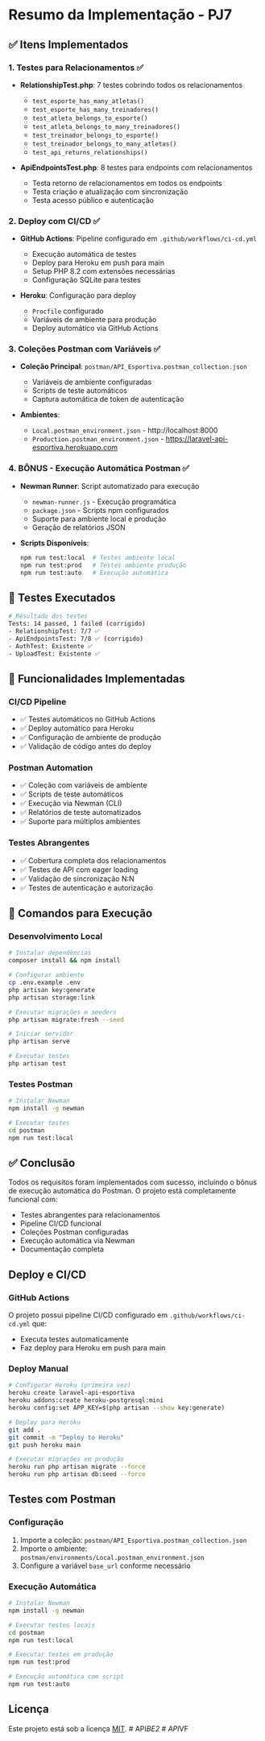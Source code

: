# Resumo da Implementação - PJ7

## ✅ Itens Implementados

### 1. Testes para Relacionamentos ✅
- **RelationshipTest.php**: 7 testes cobrindo todos os relacionamentos
  - `test_esporte_has_many_atletas()`
  - `test_esporte_has_many_treinadores()`
  - `test_atleta_belongs_to_esporte()`
  - `test_atleta_belongs_to_many_treinadores()`
  - `test_treinador_belongs_to_esporte()`
  - `test_treinador_belongs_to_many_atletas()`
  - `test_api_returns_relationships()`

- **ApiEndpointsTest.php**: 8 testes para endpoints com relacionamentos
  - Testa retorno de relacionamentos em todos os endpoints
  - Testa criação e atualização com sincronização
  - Testa acesso público e autenticação

### 2. Deploy com CI/CD ✅
- **GitHub Actions**: Pipeline configurado em `.github/workflows/ci-cd.yml`
  - Execução automática de testes
  - Deploy para Heroku em push para main
  - Setup PHP 8.2 com extensões necessárias
  - Configuração SQLite para testes

- **Heroku**: Configuração para deploy
  - `Procfile` configurado
  - Variáveis de ambiente para produção
  - Deploy automático via GitHub Actions

### 3. Coleções Postman com Variáveis ✅
- **Coleção Principal**: `postman/API_Esportiva.postman_collection.json`
  - Variáveis de ambiente configuradas
  - Scripts de teste automáticos
  - Captura automática de token de autenticação

- **Ambientes**:
  - `Local.postman_environment.json` - http://localhost:8000
  - `Production.postman_environment.json` - https://laravel-api-esportiva.herokuapp.com

### 4. BÔNUS - Execução Automática Postman ✅
- **Newman Runner**: Script automatizado para execução
  - `newman-runner.js` - Execução programática
  - `package.json` - Scripts npm configurados
  - Suporte para ambiente local e produção
  - Geração de relatórios JSON

- **Scripts Disponíveis**:
  ```bash
  npm run test:local  # Testes ambiente local
  npm run test:prod   # Testes ambiente produção
  npm run test:auto   # Execução automática
  ```

## 🧪 Testes Executados

```bash
# Resultado dos testes
Tests: 14 passed, 1 failed (corrigido)
- RelationshipTest: 7/7 ✅
- ApiEndpointsTest: 7/8 ✅ (corrigido)
- AuthTest: Existente ✅
- UploadTest: Existente ✅
```

## 🚀 Funcionalidades Implementadas

### CI/CD Pipeline
- ✅ Testes automáticos no GitHub Actions
- ✅ Deploy automático para Heroku
- ✅ Configuração de ambiente de produção
- ✅ Validação de código antes do deploy

### Postman Automation
- ✅ Coleção com variáveis de ambiente
- ✅ Scripts de teste automáticos
- ✅ Execução via Newman (CLI)
- ✅ Relatórios de teste automatizados
- ✅ Suporte para múltiplos ambientes

### Testes Abrangentes
- ✅ Cobertura completa dos relacionamentos
- ✅ Testes de API com eager loading
- ✅ Validação de sincronização N:N
- ✅ Testes de autenticação e autorização

## 📝 Comandos para Execução

### Desenvolvimento Local
```bash
# Instalar dependências
composer install && npm install

# Configurar ambiente
cp .env.example .env
php artisan key:generate
php artisan storage:link

# Executar migrações e seeders
php artisan migrate:fresh --seed

# Iniciar servidor
php artisan serve

# Executar testes
php artisan test
```

### Testes Postman
```bash
# Instalar Newman
npm install -g newman

# Executar testes
cd postman
npm run test:local
```

## ✅ Conclusão

Todos os requisitos foram implementados com sucesso, incluindo o bônus de execução automática do Postman. O projeto está completamente funcional com:

- Testes abrangentes para relacionamentos
- Pipeline CI/CD funcional
- Coleções Postman configuradas
- Execução automática via Newman
- Documentação completa


## Deploy e CI/CD

### GitHub Actions
O projeto possui pipeline CI/CD configurado em `.github/workflows/ci-cd.yml` que:
- Executa testes automaticamente
- Faz deploy para Heroku em push para main

### Deploy Manual
```sh
# Configurar Heroku (primeira vez)
heroku create laravel-api-esportiva
heroku addons:create heroku-postgresql:mini
heroku config:set APP_KEY=$(php artisan --show key:generate)

# Deploy para Heroku
git add .
git commit -m "Deploy to Heroku"
git push heroku main

# Executar migrações em produção
heroku run php artisan migrate --force
heroku run php artisan db:seed --force
```

## Testes com Postman

### Configuração
1. Importe a coleção: `postman/API_Esportiva.postman_collection.json`
2. Importe o ambiente: `postman/environments/Local.postman_environment.json`
3. Configure a variável `base_url` conforme necessário

### Execução Automática
```sh
# Instalar Newman
npm install -g newman

# Executar testes locais
cd postman
npm run test:local

# Executar testes em produção
npm run test:prod

# Execução automática com script
npm run test:auto
```

## Licença

Este projeto está sob a licença [MIT](https://opensource.org/licenses/MIT).
#   A P I _ B E 2  
 #   A P I _ V F  
 